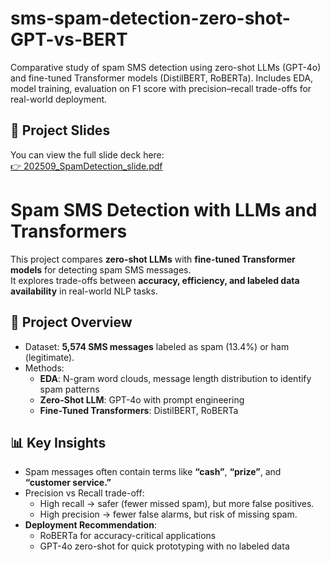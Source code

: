# sms-spam-detection-zero-shot-GPT-vs-BERT
Comparative study of spam SMS detection using zero-shot LLMs (GPT-4o) and fine-tuned Transformer models (DistilBERT, RoBERTa). Includes EDA, model training, evaluation on F1 score with precision–recall trade-offs for real-world deployment.


## 📑 Project Slides

You can view the full slide deck here:  
[👉 202509_SpamDetection_slide.pdf](202509_SpamDetection_slide.pdf) 


# Spam SMS Detection with LLMs and Transformers

This project compares **zero-shot LLMs** with **fine-tuned Transformer models** for detecting spam SMS messages.  
It explores trade-offs between **accuracy, efficiency, and labeled data availability** in real-world NLP tasks.  

## 📌 Project Overview
- Dataset: **5,574 SMS messages** labeled as spam (13.4%) or ham (legitimate).  
- Methods:
  - **EDA**: N-gram word clouds, message length distribution to identify spam patterns  
  - **Zero-Shot LLM**: GPT-4o with prompt engineering  
  - **Fine-Tuned Transformers**: DistilBERT, RoBERTa  


## 📊 Key Insights
- Spam messages often contain terms like **“cash”**, **“prize”**, and **“customer service.”**  
- Precision vs Recall trade-off:  
  - High recall → safer (fewer missed spam), but more false positives.  
  - High precision → fewer false alarms, but risk of missing spam.  
- **Deployment Recommendation**:  
  - RoBERTa for accuracy-critical applications  
  - GPT-4o zero-shot for quick prototyping with no labeled data  
